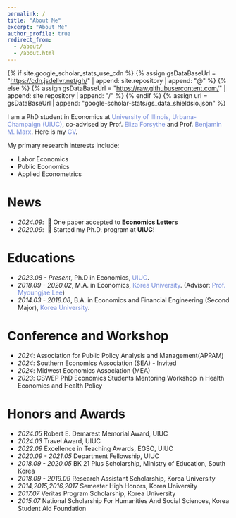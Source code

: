```yaml
---
permalink: /
title: "About Me"
excerpt: "About Me"
author_profile: true
redirect_from: 
  - /about/
  - /about.html
---
```


{% if site.google_scholar_stats_use_cdn %}
{% assign gsDataBaseUrl = "https://cdn.jsdelivr.net/gh/" | append: site.repository | append: "@" %}
{% else %}
{% assign gsDataBaseUrl = "https://raw.githubusercontent.com/" | append: site.repository | append: "/" %}
{% endif %}
{% assign url = gsDataBaseUrl | append: "google-scholar-stats/gs_data_shieldsio.json" %}

<span class='anchor' id='about-me'></span>

I am a PhD student in Economics at <a href="https://siebelschool.illinois.edu/" style="color: #7289da; text-decoration: none;">University of Illinois, Urbana-Champaign (UIUC)</a>, co-advised by Prof. <a href="https://elizaforsythe.web.illinois.edu" style="color: #7289da; text-decoration: none;">Eliza Forsythe</a> and Prof. <a href="https://sites.google.com/site/benjaminmmarx/" style="color: #7289da; text-decoration: none;">Benjamin M. Marx</a>. Here is my <a href="assets/cv_sanghee.pdf" style="color: #7289da; text-decoration:none">CV</a>.

My primary research interests include:
- Labor Economics
- Public Economics
- Applied Econometrics 



#   News
- *2024.09*: &nbsp;🎉 One paper accepted to **Economics Letters**  
- *2020.09*: &nbsp;🎉 Started my Ph.D. program at **UIUC**! 



 

#  Educations
- *2023.08 - Present*, Ph.D in Economics, <a href="https://economics.illinois.edu/" style="color: #7289da; text-decoration: none;">UIUC</a>.
- *2018.09 - 2020.02*, M.A. in Economics, <a href="https://econ2.korea.ac.kr" style="color: #7289da; text-decoration: none;">Korea University</a>. (Advisor: <a href="https://sites.google.com/site/mjleeku/" style="color: #7289da; text-decoration: none;">Prof. Myoungjae Lee</a>)
- *2014.03 - 2018.08*, B.A. in Economics and Financial Engineering (Second Major), <a href="https://econ2.korea.ac.kr" style="color: #7289da; text-decoration: none;">Korea University</a>.

#  Conference and Workshop
- *2024*: Association for Public Policy Analysis and Management(APPAM)
- *2024*: Southern Economics Association (SEA) - Invited
- *2024*: Midwest Economics Association (MEA)
- *2023*: CSWEP PhD Economics Students Mentoring Workshop in Health Economics and Health Policy



#  Honors and Awards
- *2024.05* Robert E. Demarest Memorial Award, UIUC
- *2024.03* Travel Award, UIUC
- *2022.09* Excellence in Teaching Awards, EGSO, UIUC 
- *2020.09 - 2021.05* Department Fellowship, UIUC
- *2018.09 - 2020.05* BK 21 Plus Scholarship, Ministry of Education, South Korea
- *2018.09 - 2019.09* Research Assistant Scholarship, Korea University
- *2014,2015,2016,2017* Semester High Honors, Korea University
- *2017.07* Veritas Program Scholarship, Korea University
- *2015.07* National Scholarship For Humanities And Social Sciences, Korea Student Aid Foundation

<style>
  /* clearly increases font size of main content text */
  .page__content, .page__content p, .page__content li {
      font-size: 18px;  /* adjust the number clearly as needed */
  }
  
  .page__content h1 {
      font-size: 30px;
  }

  .page__content h2 {
      font-size: 26px;
  }

  .page__content h3 {
      font-size: 22px;
  }
</style>



